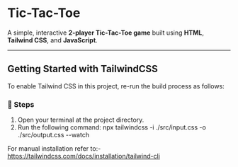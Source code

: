 # Tic-Tac-Toe

A simple, interactive **2-player Tic-Tac-Toe game** built using **HTML**, **Tailwind CSS**, and **JavaScript**.

---

## Getting Started with TailwindCSS

To enable Tailwind CSS in this project, re-run the build process as follows:

### 🧾 Steps

1. Open your terminal at the project directory.
2. Run the following command:
   npx tailwindcss -i ./src/input.css -o ./src/output.css --watch

For manual installation refer to:- https://tailwindcss.com/docs/installation/tailwind-cli
